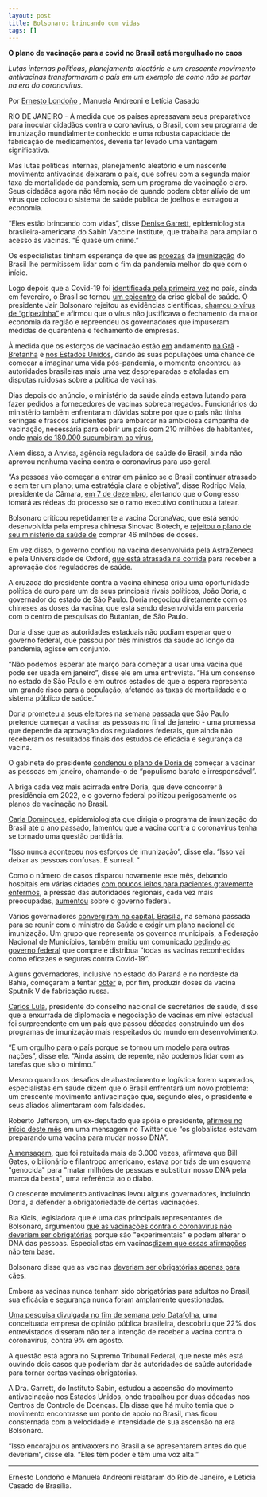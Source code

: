 ```yaml
---
layout: post
title: Bolsonaro: brincando com vidas
tags: []
---
```


**O plano de vacinação para a covid no Brasil está mergulhado no caos**

*Lutas internas políticas, planejamento aleatório e um crescente movimento antivacinas transformaram o país em um exemplo de como não se portar na era do coronavírus.*

Por [Ernesto Londoño](https://www.nytimes.com/by/ernesto-londono) , Manuela Andreoni e Letícia Casado

RIO DE JANEIRO - À medida que os países apressavam seus preparativos para inocular cidadãos contra o coronavírus, o Brasil, com seu programa de imunização mundialmente conhecido e uma robusta capacidade de fabricação de medicamentos, deveria ter levado uma vantagem significativa.

Mas lutas políticas internas, planejamento aleatório e um nascente movimento antivacinas deixaram o país, que sofreu com a segunda maior taxa de mortalidade da pandemia, sem um programa de vacinação claro. Seus cidadãos agora não têm noção de quando podem obter alívio de um vírus que colocou o sistema de saúde pública de joelhos e esmagou a economia.

“Eles estão brincando com vidas”, disse [Denise Garrett](https://www.sabin.org/leadership#Denise), epidemiologista brasileira-americana do Sabin Vaccine Institute, que trabalha para ampliar o acesso às vacinas. “É quase um crime.”

Os especialistas tinham esperança de que as [proezas](https://www.nytimes.com/2020/08/15/world/americas/brazil-coronavirus-vaccine.html) da [imunização](https://www.nytimes.com/2020/08/15/world/americas/brazil-coronavirus-vaccine.html) do Brasil lhe permitissem lidar com o fim da pandemia melhor do que com o início.

Logo depois que a Covid-19 foi [identificada pela primeira vez](https://www.nytimes.com/2020/02/26/world/americas/brazil-italy-coronavirus.html) no país, ainda em fevereiro, o Brasil se tornou [um epicentro](https://www.nytimes.com/article/brazil-coronavirus-cases.html) da crise global de saúde. O presidente Jair Bolsonaro rejeitou as evidências científicas, [chamou o vírus de “gripezinha”](https://www.nytimes.com/2020/04/01/world/americas/brazil-bolsonaro-coronavirus.html) e afirmou que o vírus não justificava o fechamento da maior economia da região e repreendeu os governadores que impuseram medidas de quarentena e fechamento de empresas.

À medida que os esforços de vacinação estão [em](https://www.nytimes.com/2020/12/08/world/europe/uk-vaccination-covid-virus.html) andamento [na Grã](https://www.nytimes.com/2020/12/08/world/europe/uk-vaccination-covid-virus.html) - [Bretanha](https://www.nytimes.com/2020/12/08/world/europe/uk-vaccination-covid-virus.html) e [nos Estados Unidos](https://www.nytimes.com/live/2020/12/14/world/covid-19-coronavirus#the-first-vaccine-has-been-given-in-new-york-beginning-americas-most-ambitious-vaccination-campaign), dando às suas populações uma chance de começar a imaginar uma vida pós-pandemia, o momento encontrou as autoridades brasileiras mais uma vez despreparadas e atoladas em disputas ruidosas sobre a política de vacinas.

Dias depois do anúncio, o ministério da saúde ainda estava lutando para fazer pedidos a fornecedores de vacinas sobrecarregados. Funcionários do ministério também enfrentaram dúvidas sobre por que o país não tinha seringas e frascos suficientes para embarcar na ambiciosa campanha de vacinação, necessária para cobrir um país com 210 milhões de habitantes, onde [mais de 180.000 sucumbiram ao vírus.](https://www.nytimes.com/interactive/2020/world/americas/brazil-coronavirus-cases.html)

Além disso, a Anvisa, agência reguladora de saúde do Brasil, ainda não aprovou nenhuma vacina contra o coronavírus para uso geral.

“As pessoas vão começar a entrar em pânico se o Brasil continuar atrasado e sem ter um plano; uma estratégia clara e objetiva”, disse Rodrigo Maia, presidente da Câmara, [em 7 de dezembro,](https://g1.globo.com/politica/noticia/2020/12/07/maia-cita-panico-na-sociedade-e-diz-que-legislativo-definira-plano-de-vacina-com-ou-sem-governo.ghtml) alertando que o Congresso tomará as rédeas do processo se o ramo executivo continuou a tatear.

Bolsonaro criticou repetidamente a vacina CoronaVac, que está sendo desenvolvida pela empresa chinesa Sinovac Biotech, e [rejeitou o plano de seu ministério da saúde de](https://www.reuters.com/article/health-coronavirus-brazil/exclusive-brazil-will-have-a-covid-19-vaccine-by-june-2021-says-regulator-idUSL1N2HK30V) comprar 46 milhões de doses.

Em vez disso, o governo confiou na vacina desenvolvida pela AstraZeneca e pela Universidade de Oxford, [que está atrasada na corrida](https://www.nytimes.com/2020/12/08/business/covid-vaccine-oxford-astrazeneca.html) para receber a aprovação dos reguladores de saúde.

A cruzada do presidente contra a vacina chinesa criou uma oportunidade política de ouro para um de seus principais rivais políticos, João Doria, o governador do estado de São Paulo. Doria negociou diretamente com os chineses as doses da vacina, que está sendo desenvolvida em parceria com o centro de pesquisas do Butantan, de São Paulo.

Doria disse que as autoridades estaduais não podiam esperar que o governo federal, que passou por três ministros da saúde ao longo da pandemia, agisse em conjunto.

“Não podemos esperar até março para começar a usar uma vacina que pode ser usada em janeiro”, disse ele em uma entrevista. “Há um consenso no estado de São Paulo e em outros estados de que a espera representa um grande risco para a população, afetando as taxas de mortalidade e o sistema público de saúde.”

Doria [prometeu a seus eleitores](https://g1.globo.com/sp/sao-paulo/noticia/2020/12/07/doria-diz-que-vacinacao-contra-covid-19-em-sp-comeca-no-dia-25-de-janeiro-em-profissionais-de-saude-indigenas-e-quilombolas.ghtml) na semana passada que São Paulo pretende começar a vacinar as pessoas no final de janeiro - uma promessa que depende da aprovação dos reguladores federais, que ainda não receberam os resultados finais dos estudos de eficácia e segurança da vacina.

O gabinete do presidente [condenou o plano de Doria de](https://www.poder360.com.br/coronavirus/planalto-diz-que-doria-faz-populismo-barato-e-irresponsavel-com-vacina/?utm_source=meio&utm_medium=email) começar a vacinar as pessoas em janeiro, chamando-o de “populismo barato e irresponsável”.

A briga cada vez mais acirrada entre Doria, que deve concorrer à presidência em 2022, e o governo federal politizou perigosamente os planos de vacinação no Brasil.

[Carla Domingues](https://www.sabin.org/updates/blog/pivoting-pandemic-challenges-routine-immunizations-brazil), epidemiologista que dirigia o programa de imunização do Brasil até o ano passado, lamentou que a vacina contra o coronavírus tenha se tornado uma questão partidária.

“Isso nunca aconteceu nos esforços de imunização”, disse ela. “Isso vai deixar as pessoas confusas. É surreal. ”

Como o número de casos disparou novamente este mês, deixando hospitais em várias cidades [com poucos leitos para pacientes gravemente enfermos](https://agenciabrasil.ebc.com.br/saude/noticia/2020-12/rio-taxa-de-ocupacao-de-leitos-de-uti-de-covid-19-e-acima-de-90), a pressão das autoridades regionais, cada vez mais preocupadas, [aumentou](https://oglobo.globo.com/sociedade/governadores-prefeitos-concentram-pressao-no-governo-federal-por-plano-nacional-de-vacinacao-contra-covid-19-24786938) sobre o governo federal.

Vários governadores [convergiram na capital, Brasília](https://oglobo.globo.com/sociedade/governadores-prefeitos-concentram-pressao-no-governo-federal-por-plano-nacional-de-vacinacao-contra-covid-19-24786938), na semana passada para se reunir com o ministro da Saúde e exigir um plano nacional de imunização. Um grupo que representa os governos municipais, a Federação Nacional de Municípios, também emitiu um comunicado [pedindo ao governo federal](https://oglobo.globo.com/sociedade/coronavirus/municipios-pedem-para-governo-federal-comprar-distribuir-todas-as-vacinas-contra-covid-19-24786839) que compre e distribua “todas as vacinas reconhecidas como eficazes e seguras contra Covid-19”.

Alguns governadores, inclusive no estado do Paraná e no nordeste da Bahia, começaram a tentar [obter](http://www.aen.pr.gov.br/modules/noticias/article.php?storyid=108671) e, por fim, produzir doses da vacina Sputnik V de fabricação russa.

[Carlos Lula,](https://www.conass.org.br/carlos-lula/) presidente do conselho nacional de secretários de saúde, disse que a enxurrada de diplomacia e negociação de vacinas em nível estadual foi surpreendente em um país que passou décadas construindo um dos programas de imunização mais respeitados do mundo em desenvolvimento.

“É um orgulho para o país porque se tornou um modelo para outras nações”, disse ele. “Ainda assim, de repente, não podemos lidar com as tarefas que são o mínimo.”

Mesmo quando os desafios de abastecimento e logística forem superados, especialistas em saúde dizem que o Brasil enfrentará um novo problema: um crescente movimento antivacinação que, segundo eles, o presidente e seus aliados alimentaram com falsidades.

Roberto Jefferson, um ex-deputado que apóia o presidente, [afirmou no início deste mês](https://www.brasil247.com/tanostrends/roberto-jefferson-diz-que-bill-gates-quer-vacinar-populacao-para-alterar-dna-e-vira-piada-nas-redes) em uma mensagem no Twitter que “os globalistas estavam preparando uma vacina para mudar nosso DNA”.

[A mensagem](https://twitter.com/bobjeffhd/status/1335569671949586432), que foi retuitada mais de 3.000 vezes, afirmava que Bill Gates, o bilionário e filantropo americano, estava por trás de um esquema "genocida" para "matar milhões de pessoas e substituir nosso DNA pela marca da besta", uma referência ao o diabo.

O crescente movimento antivacinas levou alguns governadores, incluindo Doria, a defender a obrigatoriedade de certas vacinações.

Bia Kicis, legisladora que é uma das principais representantes de Bolsonaro, argumentou [que as vacinações contra o coronavírus não deveriam ser obrigatórias](https://twitter.com/Biakicis/status/1334228841745833990?ref_src=twsrc^tfw|twcamp^tweetembed|twterm^1334239395428360192|twgr^|twcon^s2_&ref_url=https://www.correiobraziliense.com.br/politica/2020/12/4892923-deputada-diz-que-vacina-pode-afetar-dna-e-e-desmentida-por-especialistas.html) porque são "experimentais" e podem alterar o DNA das pessoas. Especialistas em vacinas[dizem que essas afirmações não tem base.](https://www.correiobraziliense.com.br/politica/2020/12/4892923-deputada-diz-que-vacina-pode-afetar-dna-e-e-desmentida-por-especialistas.html)

Bolsonaro disse que as vacinas [deveriam ser obrigatórias apenas para cães.](https://www1.folha.uol.com.br/cotidiano/2020/10/nas-redes-sociais-bolsonaro-defende-vacina-obrigatoria-apenas-para-cachorro.shtml)

Embora as vacinas nunca tenham sido obrigatórias para adultos no Brasil, sua eficácia e segurança nunca foram amplamente questionadas.

[Uma pesquisa divulgada no fim de semana pelo Datafolha,](https://www1.folha.uol.com.br/equilibrioesaude/2020/12/cresce-parcela-que-nao-quer-se-vacinar-contra-covid-19-e-maioria-descarta-imunizante-da-china.shtml) uma conceituada empresa de opinião pública brasileira, descobriu que 22% dos entrevistados disseram não ter a intenção de receber a vacina contra o coronavírus, contra 9% em agosto.

A questão está agora no Supremo Tribunal Federal, que neste mês está ouvindo dois casos que poderiam dar às autoridades de saúde autoridade para tornar certas vacinas obrigatórias.

A Dra. Garrett, do Instituto Sabin, estudou a ascensão do movimento antivacinação nos Estados Unidos, onde trabalhou por duas décadas nos Centros de Controle de Doenças. Ela disse que há muito temia que o movimento encontrasse um ponto de apoio no Brasil, mas ficou consternada com a velocidade e intensidade de sua ascensão na era Bolsonaro.

“Isso encorajou os antivaxxers no Brasil a se apresentarem antes do que deveriam”, disse ela. “Eles têm poder e têm uma voz alta.”

***

Ernesto Londoño e Manuela Andreoni relataram do Rio de Janeiro, e Letícia Casado de Brasília.
